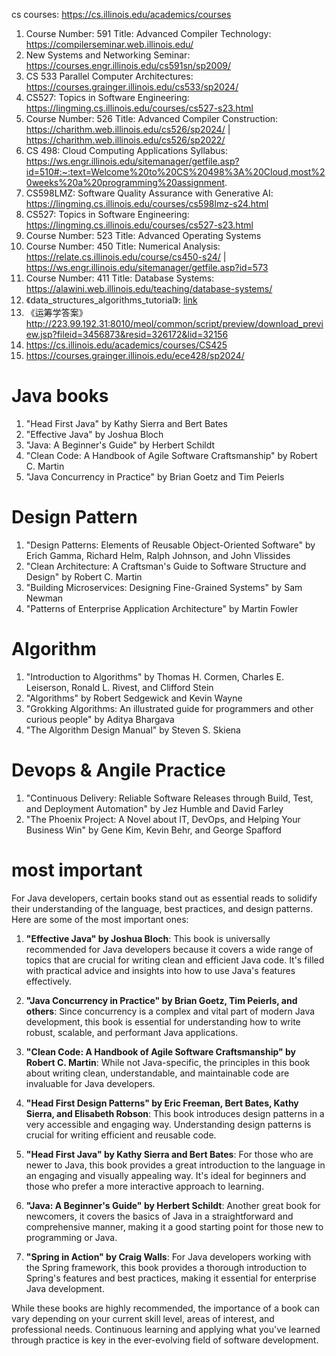 cs courses: https://cs.illinois.edu/academics/courses
1. Course Number: 591 Title: Advanced Compiler Technology: https://compilerseminar.web.illinois.edu/
2. New Systems and Networking Seminar: https://courses.engr.illinois.edu/cs591sn/sp2009/
3. CS 533 Parallel Computer Architectures: https://courses.grainger.illinois.edu/cs533/sp2024/ 
4. CS527: Topics in Software Engineering: https://lingming.cs.illinois.edu/courses/cs527-s23.html
5. Course Number: 526 Title: Advanced Compiler Construction: https://charithm.web.illinois.edu/cs526/sp2024/ | https://charithm.web.illinois.edu/cs526/sp2022/
6. CS 498: Cloud Computing Applications Syllabus: https://ws.engr.illinois.edu/sitemanager/getfile.asp?id=510#:~:text=Welcome%20to%20CS%20498%3A%20Cloud,most%20weeks%20a%20programming%20assignment. 
7. CS598LMZ: Software Quality Assurance with Generative AI: https://lingming.cs.illinois.edu/courses/cs598lmz-s24.html
8. CS527: Topics in Software Engineering: https://lingming.cs.illinois.edu/courses/cs527-s23.html
9. Course Number: 523 Title: Advanced Operating Systems
10. Course Number: 450  Title: Numerical Analysis: https://relate.cs.illinois.edu/course/cs450-s24/ | https://ws.engr.illinois.edu/sitemanager/getfile.asp?id=573
11. Course Number: 411 Title: Database Systems: https://alawini.web.illinois.edu/teaching/database-systems/
12. 《data_structures_algorithms_tutorial》: [link](/000-Books/coding_Books/data_structures_algorithms_tutorial.pdf)
13. 《运筹学答案》http://223.99.192.31:8010/meol/common/script/preview/download_preview.jsp?fileid=3456873&resid=326172&lid=32156
14. https://cs.illinois.edu/academics/courses/CS425
15. https://courses.grainger.illinois.edu/ece428/sp2024/


# Java books
1. "Head First Java" by Kathy Sierra and Bert Bates
2. "Effective Java" by Joshua Bloch
3. "Java: A Beginner's Guide" by Herbert Schildt
4. "Clean Code: A Handbook of Agile Software Craftsmanship" by Robert C. Martin
5. "Java Concurrency in Practice" by Brian Goetz and Tim Peierls

# Design Pattern
1. "Design Patterns: Elements of Reusable Object-Oriented Software" by Erich Gamma, Richard Helm, Ralph Johnson, and John Vlissides
2. "Clean Architecture: A Craftsman's Guide to Software Structure and Design" by Robert C. Martin
3. "Building Microservices: Designing Fine-Grained Systems" by Sam Newman
4. "Patterns of Enterprise Application Architecture" by Martin Fowler


# Algorithm
1. "Introduction to Algorithms" by Thomas H. Cormen, Charles E. Leiserson, Ronald L. Rivest, and Clifford Stein
2. "Algorithms" by Robert Sedgewick and Kevin Wayne
3. "Grokking Algorithms: An illustrated guide for programmers and other curious people" by Aditya Bhargava
4. "The Algorithm Design Manual" by Steven S. Skiena

# Devops & Angile Practice
1. "Continuous Delivery: Reliable Software Releases through Build, Test, and Deployment Automation" by Jez Humble and David Farley
2. "The Phoenix Project: A Novel about IT, DevOps, and Helping Your Business Win" by Gene Kim, Kevin Behr, and George Spafford


# most important
For Java developers, certain books stand out as essential reads to solidify their understanding of the language, best practices, and design patterns. Here are some of the most important ones:

1. **"Effective Java" by Joshua Bloch**: This book is universally recommended for Java developers because it covers a wide range of topics that are crucial for writing clean and efficient Java code. It's filled with practical advice and insights into how to use Java's features effectively.

2. **"Java Concurrency in Practice" by Brian Goetz, Tim Peierls, and others**: Since concurrency is a complex and vital part of modern Java development, this book is essential for understanding how to write robust, scalable, and performant Java applications.

3. **"Clean Code: A Handbook of Agile Software Craftsmanship" by Robert C. Martin**: While not Java-specific, the principles in this book about writing clean, understandable, and maintainable code are invaluable for Java developers.

4. **"Head First Design Patterns" by Eric Freeman, Bert Bates, Kathy Sierra, and Elisabeth Robson**: This book introduces design patterns in a very accessible and engaging way. Understanding design patterns is crucial for writing efficient and reusable code.

5. **"Head First Java" by Kathy Sierra and Bert Bates**: For those who are newer to Java, this book provides a great introduction to the language in an engaging and visually appealing way. It's ideal for beginners and those who prefer a more interactive approach to learning.

6. **"Java: A Beginner's Guide" by Herbert Schildt**: Another great book for newcomers, it covers the basics of Java in a straightforward and comprehensive manner, making it a good starting point for those new to programming or Java.

7. **"Spring in Action" by Craig Walls**: For Java developers working with the Spring framework, this book provides a thorough introduction to Spring's features and best practices, making it essential for enterprise Java development.

While these books are highly recommended, the importance of a book can vary depending on your current skill level, areas of interest, and professional needs. Continuous learning and applying what you've learned through practice is key in the ever-evolving field of software development.











































